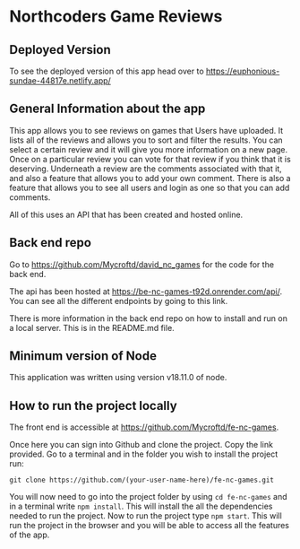 # Northcoders Game Reviews 

## Deployed Version

To see the deployed version of this app head over to https://euphonious-sundae-44817e.netlify.app/

## General Information about the app

This app allows you to see reviews on games that Users have uploaded.  It lists all of the reviews and allows you to sort and filter the results.  You can select a certain review and it will give you more information on a new page.  Once on a particular review you can vote for that review if you think that it is deserving.  Underneath a review are the comments associated with that it, and also a feature that allows you to add your own comment.  There is also a feature that allows you to see all users and login as one so that you can add comments.

All of this uses an API that has been created and hosted online.

## Back end repo 
Go to https://github.com/Mycroftd/david_nc_games for the code for the back end.

The api has been hosted at https://be-nc-games-t92d.onrender.com/api/.  You can see all the different endpoints by going to this link.

There is more information in the back end repo on how to install and run on a local server.  This is in the README.md file.

## Minimum version of Node

This application was written using version v18.11.0 of node.

## How to run the project locally

The front end is accessible at https://github.com/Mycroftd/fe-nc-games.

Once here you can sign into Github and clone the project.  Copy the link provided.  Go to a terminal and in the folder you wish to install the project run:

```git clone https://github.com/(your-user-name-here)/fe-nc-games.git```


You will now need to go into the project folder by using ```cd fe-nc-games``` and in a terminal write ```npm install```.  This will install the all the dependencies needed to run the project.  Now to run the project type ```npm start```.  This will run the project in the browser and you will be able to access all the features of the app.


